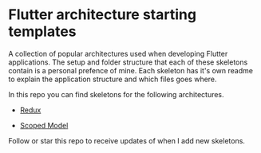 # Flutter architecture starting templates

A collection of popular architectures used when developing Flutter applications. The setup and folder structure that each of these skeletons contain is a personal prefence of mine. Each skeleton has it's own readme to explain the application structure and which files goes where. 

In this repo you can find skeletons for the following architectures.

- [Redux](https://github.com/FilledStacks/flutter-architecture-skeletons/tree/master/redux_arch)

- [Scoped Model](https://github.com/FilledStacks/flutter-architecture-skeletons/tree/master/scoped_model_arc)

Follow or star this repo to receive updates of when I add new skeletons.